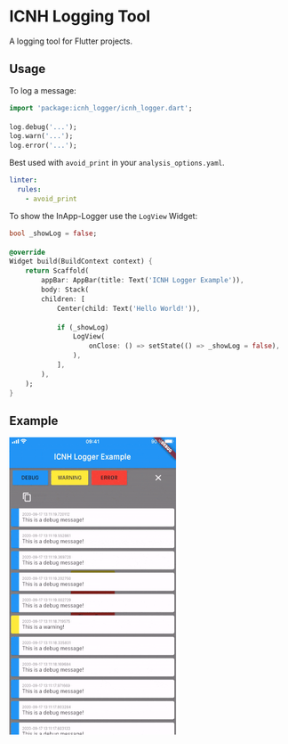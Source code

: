 # ICNH Logging Tool

A logging tool for Flutter projects.

## Usage

To log a message:
```dart
import 'package:icnh_logger/icnh_logger.dart';

log.debug('...');
log.warn('...');
log.error('...');
```

Best used with `avoid_print` in your `analysis_options.yaml`.
```yaml
linter:
  rules:
    - avoid_print
```

To show the InApp-Logger use the `LogView` Widget:

```dart
bool _showLog = false;

@override
Widget build(BuildContext context) {
    return Scaffold(
        appBar: AppBar(title: Text('ICNH Logger Example')),
        body: Stack(
        children: [
            Center(child: Text('Hello World!')),
            
            if (_showLog)
                LogView(
                    onClose: () => setState(() => _showLog = false),
                ),
            ],
        ),
    );
}
```

## Example

![Animation showing in App Example](example.gif)
